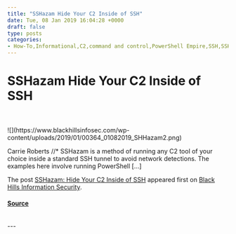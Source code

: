 ```yaml
---
title: "SSHazam Hide Your C2 Inside of SSH"
date: Tue, 08 Jan 2019 16:04:28 +0000
draft: false
type: posts
categories: 
- How-To,Informational,C2,command and control,PowerShell Empire,SSH,SSHazam
---
```

# SSHazam Hide Your C2 Inside of SSH

<br/>

<br/>
![](https://www.blackhillsinfosec.com/wp-content/uploads/2019/01/00364_01082019_SHHazam2.png)

Carrie Roberts //\* SSHazam is a method of running any C2 tool of your choice inside a standard SSH tunnel to avoid network detections. The examples here involve running PowerShell \[…\]

The post [SSHazam: Hide Your C2 Inside of SSH](https://www.blackhillsinfosec.com/sshazam-hide-your-c2-inside-of-ssh/) appeared first on [Black Hills Information Security](https://www.blackhillsinfosec.com).

#### [Source](https://www.blackhillsinfosec.com/sshazam-hide-your-c2-inside-of-ssh/)

<br/>
---
